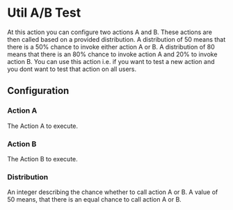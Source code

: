 
# Util A/B Test

At this action you can configure two actions A and B. These actions are then called based on a provided distribution.
A distribution of 50 means that there is a 50% chance to invoke either action A or B. A distribution of 80 means that
there is an 80% chance to invoke action A and 20% to invoke action B. You can use this action i.e. if you want to test
a new action and you dont want to test that action on all users.

## Configuration

### Action A

The Action A to execute.

### Action B

The Action B to execute.

### Distribution

An integer describing the chance whether to call action A or B. A value of 50 means, that there is an equal chance to
call action A or B.
